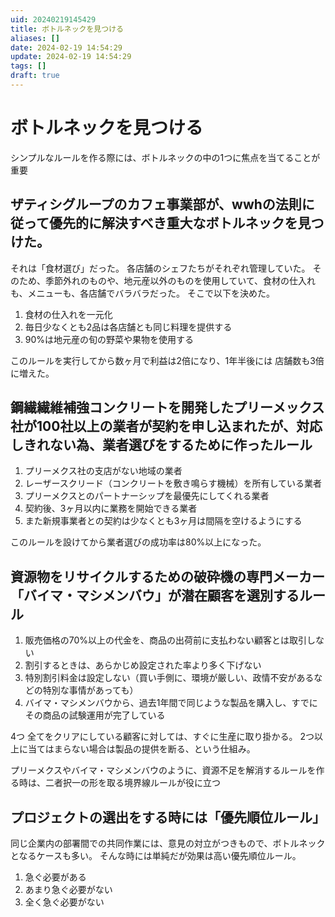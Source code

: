 ```yaml
---
uid: 20240219145429
title: ボトルネックを見つける
aliases: []
date: 2024-02-19 14:54:29
update: 2024-02-19 14:54:29
tags: []
draft: true
---
```


# ボトルネックを見つける
シンプルなルールを作る際には、ボトルネックの中の1つに焦点を当てることが重要



## ザティシグループのカフェ事業部が、wwhの法則に従って優先的に解決すべき重大なボトルネックを見つけた。
それは「食材選び」だった。
各店舗のシェフたちがそれぞれ管理していた。
そのため、季節外れのものや、地元産以外のものを使用していて、食材の仕入れも、メニューも、各店舗でバラバラだった。
そこで以下を決めた。

1. 食材の仕入れを一元化
2. 毎日少なくとも2品は各店舗とも同じ料理を提供する
3. 90%は地元産の旬の野菜や果物を使用する

このルールを実行してから数ヶ月で利益は2倍になり、1年半後には 店舗数も3倍に増えた。



## 鋼繊繊維補強コンクリートを開発したプリーメックス社が100社以上の業者が契約を申し込まれたが、対応しきれない為、業者選びをするために作ったルール

1. プリーメクス社の支店がない地域の業者
2. レーザースクリード（コンクリートを敷き鳴らす機械）を所有している業者
3. プリーメクスとのパートナーシップを最優先にしてくれる業者
4. 契約後、3ヶ月以内に業務を開始できる業者
5. また新規事業者との契約は少なくとも3ヶ月は間隔を空けるようにする

このルールを設けてから業者選びの成功率は80%以上になった。



## 資源物をリサイクルするための破砕機の専門メーカー「バイマ・マシメンバウ」が潜在顧客を選別するルール

1. 販売価格の70%以上の代金を、商品の出荷前に支払わない顧客とは取引しない
2. 割引するときは、あらかじめ設定された率より多く下げない
3. 特別割引料金は設定しない（買い手側に、環境が厳しい、政情不安があるなどの特別な事情があっても）
4. バイマ・マシメンバウから、過去1年間で同じような製品を購入し、すでにその商品の試験運用が完了している

4つ 全てをクリアにしている顧客に対しては、すぐに生産に取り掛かる。
2つ以上に当てはまらない場合は製品の提供を断る、という仕組み。

プリーメクスやバイマ・マシメンバウのように、資源不足を解消するルールを作る時は、二者択一の形を取る境界線ルールが役に立つ



## プロジェクトの選出をする時には「優先順位ルール」
同じ企業内の部署間での共同作業には、意見の対立がつきもので、ボトルネックとなるケースも多い。
そんな時には単純だが効果は高い優先順位ルール。

1. 急ぐ必要がある
2. あまり急ぐ必要がない
3. 全く急ぐ必要がない



[^simplerules]: https://www.notion.so/60e94e05e83649b8b3f4a4c61b258060/ SIMPLE RULES 「仕事が速い人」はここまでシンプルに考える, p120, ドナルド サル,キャスリーン アイゼンハート, 三笠書房, 2017/08/21
